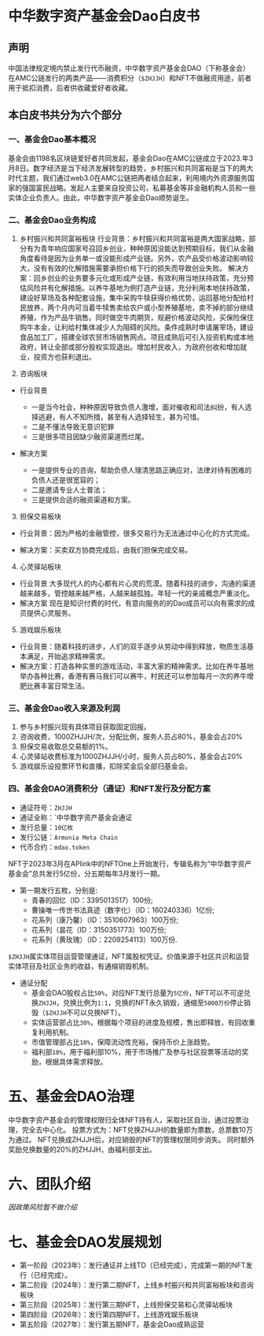 # 中华数字资产基金会Dao白皮书

## 声明
中国法律规定境内禁止发行代币融资，中华数字资产基金会DAO（下称基金会）在AMC公链发行的两类产品——消费积分（`$ZHJJH`）和NFT不做融资用途，前者用于抵扣消费，后者供收藏爱好者收藏。

## 本白皮书共分为六个部分

### 一、基金会Dao基本概况
基金会由1198名区块链爱好者共同发起，基金会Dao在AMC公链成立于2023.年3月8日。数字经济是当下经济发展转型的趋势，乡村振兴和共同富裕是当下的两大时代主题，我们通过web3.0在AMC公链把两者结合起来，利用境内外资源服务国家的强国富民战略。发起人主要来自投资公司，私募基金等非金融机构人员和一些实体企业负责人。由此，中华数字资产基金会Dao顺势诞生。

### 二、基金会Dao业务构成

1. 乡村振兴和共同富裕板块
行业背景：乡村振兴和共同富裕是两大国家战略，部分有为青年响应国家号召回乡创业，种种原因没能达到预期目标，我们从金融角度看待是因为业务单一或没能形成产业链。另外，农产品受价格波动影响较大，没有有效的化解措施需要承担价格下行的损失而导致创业失败。
解决方案：回乡创业的业务要多元化或形成产业链，有效利用当地扶持政策，充分预估风险并有化解措施。以养牛基地为例打造产业链，充分利用本地扶持政策，建设好草场及各种配套设施，集中采购牛犊获得价格优势，运回基地分配给村民放养，两个月内可当着牛犊售卖给农户或小型养殖基地，卖不掉的部分继续养殖，作为产品牛销售。同时做空牛肉期货，规避价格波动风险，买保险保住购牛本金，让利给村集体减少人为阻碍的风险。条件成熟时申请屠宰场，建设食品加工厂，搭建全球农贸市场销售网点。项目成熟后可引入投资机构或本地政府，转让全部或部分股权实现退出。增加村民收入，为政府创收和增加就业，投资方也获利退出。

2. 咨询板块
* 行业背景
  * 一是当今社会，种种原因导致负债人激增，面对催收和司法纠纷，有人选择逃避，有人不知所措，甚至有人选择轻生，甚为可惜。
  * 二是不懂法导致无意识犯罪
  * 三是很多项目因缺少融资渠道而烂尾。

* 解决方案
  * 一是提供专业的咨询，帮助负债人理清思路正确应对，法律对待有困难的负债人还是很宽容的；
  * 二是邀请专业人士普法；
  * 三是提供合适的融资渠道和方案。

3. 担保交易板块
* 行业背景：因为严格的金融管控，很多交易行为无法通过中心化的方式完成。

* 解决方案：买卖双方协商完成后，由我们担保完成交易。

4. 心灵驿站板块
* 行业背景
大多现代人的内心都有片心灵的荒漠。随着科技的进步，沟通的渠道越来越多，管控越来越严格，人越来越孤独。年轻一代的亲戚概念严重淡化。
* 解决方案
现在是知识付费的时代，有意向服务的的Dao成员可以向有需求的成员提供心灵服务。

5. 游戏娱乐板块
* 行业背景：随着科技的进步，人们的双手逐步从劳动中得到释放，物质生活基本满足，开始追求精神需求。
* 解决方案：打造各种实景的游戏活动，丰富大家的精神需求。比如在养牛基地举办各种比赛，香港有赛马我们可以赛牛，村民还可以参加每月一次的养牛增肥比赛丰富日常生活。

### 三、基金会Dao收入来源及利润
1. 参与乡村振兴现有具体项目获取固定回报。
2. 咨询收费，1000ZHJJH/次，分配比例，服务人员占80%，基金会占20%
3. 担保交易收取总交易额的1%。
4. 心灵驿站收费标准为1000ZHJJH/小时，服务人员占80%，基金会占20%
5. 游戏娱乐设投票环节和直播，扣除奖金后全部归基金会。

### 四、基金会DAO消费积分（通证）和NFT发行及分配方案

* 通证符号：`ZHJJH`
* 通证全称：`中华数字资产基金会通证
* 发行总量：`10亿枚`
* 发行公链：`Armonia Meta Chain`
* 代币合约：`mdao.token`

NFT于2023年3月在APlink中的NFTOne上开始发行，专辑名称为“中华数字资产基金会”总共发行5亿份，分五期每年3月发行一期。

* 第一期发行五枚，分别是:
  * 青春的回忆（ID：3395013517）100份;
  * 曹操唯一传世书法真迹（数字化）（ID：160240336）1亿份;
  * 花系列（康乃馨）（ID：3510607963）100万份;
  * 花系列（昙花（ID：3150351773）100万份;
  * 花系列（黄玫瑰）（ID：2209254113）100万份.

`$ZHJJH`属实体项目运营管理通证，NFT属股权凭证。价值来源于社区共识和运营实体项目及社区业务的收益，有通缩销毁机制。

* 通证分配
  * 基金会DAO股权占比`50%`，对应NFT发行总量为`5亿份`，NFT可以不可逆兑换`ZHJJH`，兑换比例为`1:1`，兑换的NFT永久销毁，通缩至`5000万份`停止销毁（`$ZHJJH`不可以兑换NFT）。
  * 实体运营部占比`30%`，根据每个项目的进度及规模，售出即释放，有回收重复利用机制。
  * 市值管理部占比`10%`，保障流动性充裕，保持币价上涨趋势。
  * 福利部`10%`，用于福利部10%，用于市场推广及参与社区投票等活动的奖励，根据具体需求释放。

# 五、基金会DAO治理
中华数字资产基金会的管理权限归全体NFT持有人，采取社区自治，通过投票治理，完全去中心化。
投票方式为：NFT兑换ZHJJH的数量即为票数，总票数10万为通过。
NFT兑换成ZHJJH后，对应销毁的NFT的管理权限同步消失。 同时额外奖励兑换数量的20%的ZHJJH，由福利部支出。

# 六、团队介绍
*因政策风险暂不做介绍*

# 七、基金会DAO发展规划

* 第一阶段（2023年）：发行通证并上线TD（已经完成），完成第一期的NFT发行（已经完成）。
* 第二阶段（2024年）：发行第二期NFT，上线乡村振兴和共同富裕板块和咨询板块
* 第三阶段（2025年）：发行第三期NFT，上线担保交易和心灵驿站板块
* 第四阶段（2026年）：发行第四期NFT，上线游戏娱乐板块
* 第五阶段（2027年）：发行第五期NFT，基金会Dao成熟运营